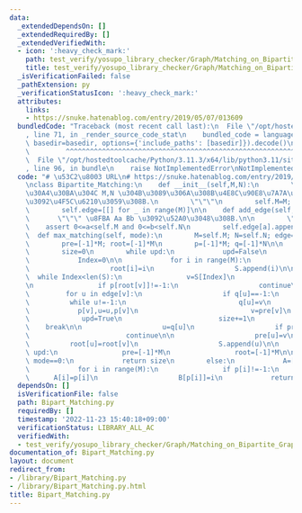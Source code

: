 ```yaml
---
data:
  _extendedDependsOn: []
  _extendedRequiredBy: []
  _extendedVerifiedWith:
  - icon: ':heavy_check_mark:'
    path: test_verify/yosupo_library_checker/Graph/Matching_on_Bipartite_Graph.test.py
    title: test_verify/yosupo_library_checker/Graph/Matching_on_Bipartite_Graph.test.py
  _isVerificationFailed: false
  _pathExtension: py
  _verificationStatusIcon: ':heavy_check_mark:'
  attributes:
    links:
    - https://snuke.hatenablog.com/entry/2019/05/07/013609
  bundledCode: "Traceback (most recent call last):\n  File \"/opt/hostedtoolcache/Python/3.11.3/x64/lib/python3.11/site-packages/onlinejudge_verify/documentation/build.py\"\
    , line 71, in _render_source_code_stat\n    bundled_code = language.bundle(stat.path,\
    \ basedir=basedir, options={'include_paths': [basedir]}).decode()\n          \
    \         ^^^^^^^^^^^^^^^^^^^^^^^^^^^^^^^^^^^^^^^^^^^^^^^^^^^^^^^^^^^^^^^^^^^^^^^^^^^^^^^^^\n\
    \  File \"/opt/hostedtoolcache/Python/3.11.3/x64/lib/python3.11/site-packages/onlinejudge_verify/languages/python.py\"\
    , line 96, in bundle\n    raise NotImplementedError\nNotImplementedError\n"
  code: "# \u53C2\u8003 URL\n# https://snuke.hatenablog.com/entry/2019/05/07/013609\n\
    \nclass Bipartite_Matching:\n    def __init__(self,M,N):\n        \"\"\" \u30B5\
    \u30A4\u30BA\u304C M,N \u304B\u3089\u306A\u308B\u4E8C\u90E8\u7A7A\u30B0\u30E9\u30D5\
    \u3092\u4F5C\u6210\u3059\u308B.\n        \"\"\"\n        self.M=M; self.N=N\n\
    \        self.edge=[[] for _ in range(M)]\n\n    def add_edge(self, a, b):\n \
    \       \"\"\" \u8FBA Aa Bb \u3092\u52A0\u3048\u308B.\n\n        \"\"\"\n    \
    \    assert 0<=a<self.M and 0<=b<self.N\n        self.edge[a].append(b)\n\n  \
    \  def max_matching(self, mode):\n        M=self.M; N=self.N; edge=self.edge\n\
    \        pre=[-1]*M; root=[-1]*M\n        p=[-1]*M; q=[-1]*N\n\n        upd=True\n\
    \        size=0\n        while upd:\n            upd=False\n            S=[]\n\
    \            Index=0\n\n            for i in range(M):\n                if p[i]==-1:\n\
    \                    root[i]=i\n                    S.append(i)\n\n          \
    \  while Index<len(S):\n                v=S[Index]\n                Index+=1\n\
    \n                if p[root[v]]!=-1:\n                    continue\n\n       \
    \         for u in edge[v]:\n                    if q[u]==-1:\n              \
    \          while u!=-1:\n                            q[u]=v\n                \
    \            p[v],u=u,p[v]\n                            v=pre[v]\n           \
    \             upd=True\n                        size+=1\n                    \
    \    break\n\n                    u=q[u]\n                    if pre[u]!=-1:\n\
    \                        continue\n\n                    pre[u]=v\n          \
    \          root[u]=root[v]\n                    S.append(u)\n\n            if\
    \ upd:\n                pre=[-1]*M\n                root=[-1]*M\n\n        if\
    \ mode==0:\n            return size\n        else:\n            A=[-1]*M; B=[-1]*N\n\
    \            for i in range(M):\n                if p[i]!=-1:\n              \
    \      A[i]=p[i]\n                    B[p[i]]=i\n            return size,(A,B)\n"
  dependsOn: []
  isVerificationFile: false
  path: Bipart_Matching.py
  requiredBy: []
  timestamp: '2022-11-23 15:40:18+09:00'
  verificationStatus: LIBRARY_ALL_AC
  verifiedWith:
  - test_verify/yosupo_library_checker/Graph/Matching_on_Bipartite_Graph.test.py
documentation_of: Bipart_Matching.py
layout: document
redirect_from:
- /library/Bipart_Matching.py
- /library/Bipart_Matching.py.html
title: Bipart_Matching.py
---
```

